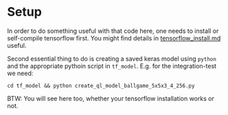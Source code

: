 # Setup
In order to do something useful with that code here, one needs to install or self-compile tensorflow first.
You might find details in [tensorflow_install.md](doc/tensorflow_install.md) useful.

Second essential thing to do is creating a saved keras model using `python` and the appropriate pythoin script in `tf_model`.
E.g. for the integration-test we need:
```
cd tf_model && python create_ql_model_ballgame_5x5x3_4_256.py
```
BTW: You will see here too, whether your tensorflow installation works or not.

